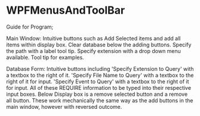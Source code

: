 # WPFMenusAndToolBar

Guide for Program;

Main Window: Intuitive buttons such as Add Selected items and add all items within display box.
Clear database below the adding buttons. Specify the path with a label tool tip.
Specify extension with a drop down menu available. Tool tip for examples.

Database Form: Intuitive buttons including 'Specify Extension to Query' with a textbox to the right of it.
'Specify File Name to Query' with a textbox to the right of it for input.
'Specify Event to Query' with a textbox to the right of it for input.
All of these REQUIRE information to be typed into their respective input boxes.
Below Display box is a remove selected button and a remove all button. These
work mechanically the same way as the add buttons in the main window, however with reversed outcome.
